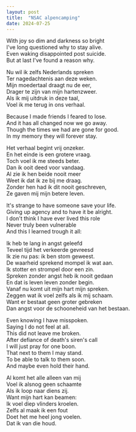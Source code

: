 ```yaml
---
layout: post
title:  "NSAC alpencamping"
date: 2024-07-25
---
```



With joy so dim and darkness so bright  
I've long questioned why to stay alive.  
Even waking disappointed post suicide.  
But at last I've found a reason why.  
  
Nu wil ik zelfs Nederlands spreken  
Ter nagedachtenis aan deze weken.  
Mijn moedertaal draagt nu de eer,   
Drager te zijn van mijn hartenzweer.  
Als ik mij uitdruk in deze taal,   
Voel ik me terug in ons verhaal.  
  
Because I made friends I feared to lose.  
And it has all changed now we go away.  
Though the times we had are gone for good.  
In my memory they will forever stay.  
  
Het verhaal begint vrij onzeker.  
En het einde is een grotere vraag.  
Toch voel ik me steeds beter.  
Dan ik ooit deed voor vandaag.  
Al zie ik hen beide nooit meer  
Weet ik dat ik ze bij me draag.  
Zonder hen had ik dit nooit geschreven,  
Ze gaven mij mijn betere leven.  
  
It's strange to have someone save your life.  
Giving up agency and to have it be alright.  
I don't think I have ever lived this role  
Never truly been vulnerable  
And this I learned trough it all:  
  
Ik heb te lang in angst geleefd  
Teveel tijd het verkeerde gevreesd  
Ik zie nu pas: ik ben stom geweest.  
De waarheid sprekend mompel ik wat aan.  
Ik stotter en strompel door een zin.  
Spreken zonder angst heb ik nooit gedaan  
En dat is leven leven zonder begin.  
Vanaf nu komt uit mijn hart mijn spreken.  
Zeggen wat ik voel zelfs als ik mij schaam.  
Want er bestaat geen groter gebreken   
Dan angst voor de schooneheid van het bestaan.  
  
Even knowing I have misspoken.  
Saying I do not feel at all.  
This did not leave me broken.  
After defiance of death's siren's call  
I will just pray for one boon.  
That next to them I may stand.  
To be able to talk to them soon.  
And maybe even hold their hand.  
  
Al komt het alle alleen van mij  
Voel ik alsnog geen schaamte  
Als ik loop naar diens zij.  
Want mijn hart kan beamen:  
Ik voel diep vlinders kroelen.  
Zelfs al maak ik een fout  
Doet het me heel jong voelen.  
Dat ik van die houd.  


